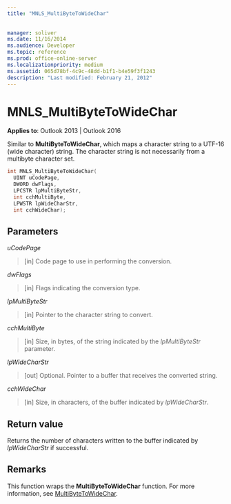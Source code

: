 ```yaml
---
title: "MNLS_MultiByteToWideChar"
 
 
manager: soliver
ms.date: 11/16/2014
ms.audience: Developer
ms.topic: reference
ms.prod: office-online-server
ms.localizationpriority: medium
ms.assetid: 065d78bf-4c9c-48dd-b1f1-b4e59f3f1243
description: "Last modified: February 21, 2012"
---
```


# MNLS_MultiByteToWideChar

  
  
**Applies to**: Outlook 2013 | Outlook 2016 
  
Similar to **MultiByteToWideChar**, which maps a character string to a UTF-16 (wide character) string. The character string is not necessarily from a multibyte character set.
  
```cpp
int MNLS_MultiByteToWideChar(
  UINT uCodePage,
  DWORD dwFlags,
  LPCSTR lpMultiByteStr,
  int cchMultiByte,
  LPWSTR lpWideCharStr,
  int cchWideChar);
```

## Parameters

 _uCodePage_
  
> [in] Code page to use in performing the conversion.
    
 _dwFlags_
  
> [in] Flags indicating the conversion type.
    
 _lpMultiByteStr_
  
> [in] Pointer to the character string to convert.
    
 _cchMultiByte_
  
> [in] Size, in bytes, of the string indicated by the  _lpMultiByteStr_ parameter. 
    
 _lpWideCharStr_
  
> [out] Optional. Pointer to a buffer that receives the converted string.
    
 _cchWideChar_
  
> [in] Size, in characters, of the buffer indicated by  _lpWideCharStr_.
    
## Return value

Returns the number of characters written to the buffer indicated by  _lpWideCharStr_ if successful. 
  
## Remarks

This function wraps the **MultiByteToWideChar** function. For more information, see [MultiByteToWideChar](https://msdn.microsoft.com/library/dd319072%28VS.85%29.aspx).
  

